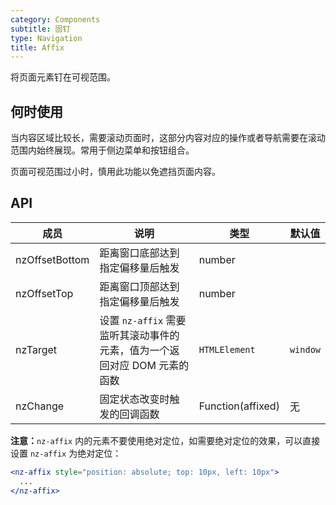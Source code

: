 ```yaml
---
category: Components
subtitle: 固钉
type: Navigation
title: Affix
---
```


将页面元素钉在可视范围。

## 何时使用

当内容区域比较长，需要滚动页面时，这部分内容对应的操作或者导航需要在滚动范围内始终展现。常用于侧边菜单和按钮组合。

页面可视范围过小时，慎用此功能以免遮挡页面内容。

## API

| 成员 | 说明 | 类型 | 默认值 |
| --- | --- | --- | --- |
| nzOffsetBottom | 距离窗口底部达到指定偏移量后触发 | number |  |
| nzOffsetTop | 距离窗口顶部达到指定偏移量后触发 | number |  |
| nzTarget | 设置 `nz-affix` 需要监听其滚动事件的元素，值为一个返回对应 DOM 元素的函数 | `HTMLElement` | `window` |
| nzChange | 固定状态改变时触发的回调函数 | Function(affixed) | 无 |

**注意：**`nz-affix` 内的元素不要使用绝对定位，如需要绝对定位的效果，可以直接设置 `nz-affix` 为绝对定位：

```jsx
<nz-affix style="position: absolute; top: 10px, left: 10px">
  ...
</nz-affix>
```
